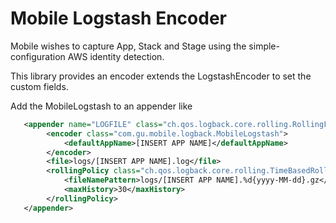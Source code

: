 # Mobile Logstash Encoder

Mobile wishes to capture App, Stack and Stage using the simple-configuration AWS identity detection.

This library provides an encoder extends the LogstashEncoder to set the custom fields.

Add the MobileLogstash to an appender like

```xml
   <appender name="LOGFILE" class="ch.qos.logback.core.rolling.RollingFileAppender">    
        <encoder class="com.gu.mobile.logback.MobileLogstash">
            <defaultAppName>[INSERT APP NAME]</defaultAppName>
        </encoder>
        <file>logs/[INSERT APP NAME].log</file>
        <rollingPolicy class="ch.qos.logback.core.rolling.TimeBasedRollingPolicy">
            <fileNamePattern>logs/[INSERT APP NAME].%d{yyyy-MM-dd}.gz</fileNamePattern>
            <maxHistory>30</maxHistory>
        </rollingPolicy>
   </appender>
```